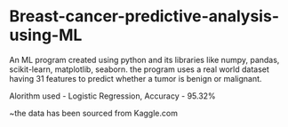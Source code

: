 # Breast-cancer-predictive-analysis-using-ML
An ML program created using python and its libraries like numpy, pandas, scikit-learn, matplotlib, seaborn.
the program uses a real world dataset having 31 features to predict whether a tumor is benign or malignant.

Alorithm used - Logistic Regression,
Accuracy - 95.32%

~the data has been sourced from Kaggle.com
